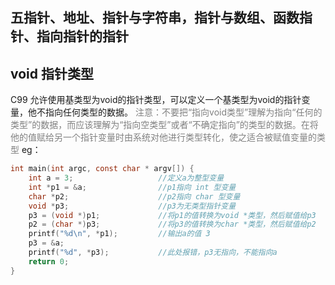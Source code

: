 ## 五指针、地址、指针与字符串，指针与数组、函数指针、指向指针的指针


## void 指针类型
C99   允许使用基类型为void的指针类型，可以定义一个基类型为void的指针变量，他不指向任何类型的数据。
<font color='grey'>注意：不要把“指向void类型”理解为指向“任何的类型”的数据，而应该理解为“指向空类型”或者“不确定指向”的类型的数据。在将他的值赋给另一个指针变量时由系统对他进行类型转化，使之适合被赋值变量的类型</font>
eg：
```c
int main(int argc, const char * argv[]) {
    int a = 3;                   //定义a为整型变量
    int *p1 = &a;                //p1指向 int 型变量
    char *p2;                    //p2指向 char 型变量
    void *p3;                    //p3为无类型指针变量
    p3 = (void *)p1;             //将p1的值转换为void *类型，然后赋值给p3
    p2 = (char *)p3;             //将p3的值转换为char *类型，然后赋值给p2
    printf("%d\n", *p1);         //输出a的值 3
    p3 = &a;
    printf("%d", *p3);           //此处报错，p3无指向，不能指向a
    return 0;
}
```
